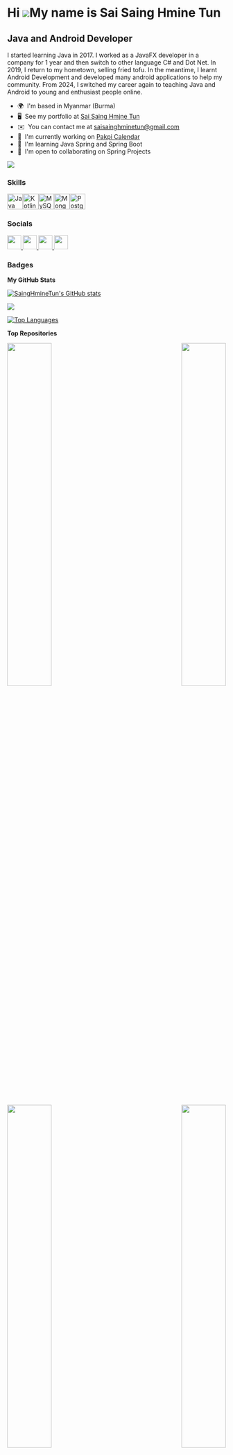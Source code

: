 Hi ![](https://user-images.githubusercontent.com/18350557/176309783-0785949b-9127-417c-8b55-ab5a4333674e.gif)My name is Sai Saing Hmine Tun
===========================================================================================================================================

Java and Android Developer
--------------------------

I started learning Java in 2017. I worked as a JavaFX developer in a company for 1 year and then switch to other language C# and Dot Net. In 2019, I return to my hometown, selling fried tofu. In the meantime, I learnt Android Development and developed many android applications to help my community. From 2024, I switched my career again to teaching Java and Android to young and enthusiast people online.

* 🌍  I'm based in Myanmar (Burma)
* 🖥️  See my portfolio at [Sai Saing Hmjne Tun](http://saisainghminetun.github.io)
* ✉️  You can contact me at [saisainghminetun@gmail.com](mailto:saisainghminetun@gmail.com)
* 🚀  I'm currently working on [Pakpi Calendar](http://play.google.com/store/apps/details?id=it.saimao.pakpicalendar)
* 🧠  I'm learning Java Spring and Spring Boot
* 🤝  I'm open to collaborating on Spring Projects

<a href="https://www.github.com/SaingHmineTun" target="_blank" rel="noreferrer"><img
src="https://img.shields.io/github/followers/SaingHmineTun?logo=github&style=for-the-badge&color=0891b2&labelColor=1c1917" /></a>

### Skills


<p align="left">
<a href="https://www.oracle.com/java/" target="_blank" rel="noreferrer"><img src="https://raw.githubusercontent.com/danielcranney/readme-generator/main/public/icons/skills/java-colored.svg" width="36" height="36" alt="Java" /></a><a href="https://kotlinlang.org/" target="_blank" rel="noreferrer"><img src="https://raw.githubusercontent.com/danielcranney/readme-generator/main/public/icons/skills/kotlin-colored.svg" width="36" height="36" alt="Kotlin" /></a><a href="https://www.mysql.com/" target="_blank" rel="noreferrer"><img src="https://raw.githubusercontent.com/danielcranney/readme-generator/main/public/icons/skills/mysql-colored.svg" width="36" height="36" alt="MySQL" /></a><a href="https://www.mongodb.com/" target="_blank" rel="noreferrer"><img src="https://raw.githubusercontent.com/danielcranney/readme-generator/main/public/icons/skills/mongodb-colored.svg" width="36" height="36" alt="MongoDB" /></a><a href="https://www.postgresql.org/" target="_blank" rel="noreferrer"><img src="https://raw.githubusercontent.com/danielcranney/readme-generator/main/public/icons/skills/postgresql-colored.svg" width="36" height="36" alt="PostgreSQL" /></a>
</p>


### Socials

<p align="left"> <a href="https://www.facebook.com/saing.hmine.tun" target="_blank" rel="noreferrer"> <picture> <source media="(prefers-color-scheme: dark)" srcset="https://raw.githubusercontent.com/danielcranney/readme-generator/main/public/icons/socials/facebook-dark.svg" /> <source media="(prefers-color-scheme: light)" srcset="https://raw.githubusercontent.com/danielcranney/readme-generator/main/public/icons/socials/facebook.svg" /> <img src="https://raw.githubusercontent.com/danielcranney/readme-generator/main/public/icons/socials/facebook.svg" width="32" height="32" /> </picture> </a> <a href="https://www.github.com/SaingHmineTun" target="_blank" rel="noreferrer"> <picture> <source media="(prefers-color-scheme: dark)" srcset="https://raw.githubusercontent.com/danielcranney/readme-generator/main/public/icons/socials/github-dark.svg" /> <source media="(prefers-color-scheme: light)" srcset="https://raw.githubusercontent.com/danielcranney/readme-generator/main/public/icons/socials/github.svg" /> <img src="https://raw.githubusercontent.com/danielcranney/readme-generator/main/public/icons/socials/github.svg" width="32" height="32" /> </picture> </a> <a href="https://www.linkedin.com/in/sai-saing-hmine-tun-08b67114b" target="_blank" rel="noreferrer"> <picture> <source media="(prefers-color-scheme: dark)" srcset="https://raw.githubusercontent.com/danielcranney/readme-generator/main/public/icons/socials/linkedin-dark.svg" /> <source media="(prefers-color-scheme: light)" srcset="https://raw.githubusercontent.com/danielcranney/readme-generator/main/public/icons/socials/linkedin.svg" /> <img src="https://raw.githubusercontent.com/danielcranney/readme-generator/main/public/icons/socials/linkedin.svg" width="32" height="32" /> </picture> </a> <a href="https://www.youtube.com/@tmkmuse2373" target="_blank" rel="noreferrer"> <picture> <source media="(prefers-color-scheme: dark)" srcset="https://raw.githubusercontent.com/danielcranney/readme-generator/main/public/icons/socials/youtube-dark.svg" /> <source media="(prefers-color-scheme: light)" srcset="https://raw.githubusercontent.com/danielcranney/readme-generator/main/public/icons/socials/youtube.svg" /> <img src="https://raw.githubusercontent.com/danielcranney/readme-generator/main/public/icons/socials/youtube.svg" width="32" height="32" /> </picture> </a></p>

### Badges

<b>My GitHub Stats</b>

<a href="http://www.github.com/SaingHmineTun"><img src="https://github-readme-stats.vercel.app/api?username=SaingHmineTun&show_icons=true&hide=&count_private=true&title_color=0891b2&text_color=ffffff&icon_color=0891b2&bg_color=1c1917&hide_border=true&show_icons=true" alt="SaingHmineTun's GitHub stats" /></a>

<a href="http://www.github.com/SaingHmineTun"><img src="https://github-readme-streak-stats.herokuapp.com/?user=SaingHmineTun&stroke=ffffff&background=1c1917&ring=0891b2&fire=0891b2&currStreakNum=ffffff&currStreakLabel=0891b2&sideNums=ffffff&sideLabels=ffffff&dates=ffffff&hide_border=true" /></a>

<a href="https://github.com/SaingHmineTun" align="left"><img src="https://github-readme-stats.vercel.app/api/top-langs/?username=SaingHmineTun&langs_count=10&title_color=0891b2&text_color=ffffff&icon_color=0891b2&bg_color=1c1917&hide_border=true&locale=en&custom_title=Top%20%Languages" alt="Top Languages" /></a>

<b>Top Repositories</b>

<div width="100%" align="center"><a href="https://github.com/SaingHmineTun/MaoKeyboard" align="left"><img align="left" width="45%" src="https://github-readme-stats.vercel.app/api/pin/?username=SaingHmineTun&repo=MaoKeyboard&title_color=0891b2&text_color=ffffff&icon_color=0891b2&bg_color=1c1917&hide_border=true&locale=en" /></a><a href="https://github.com/SaingHmineTun/ShanJavaTutorials" align="right"><img align="right" width="45%" src="https://github-readme-stats.vercel.app/api/pin/?username=SaingHmineTun&repo=ShanJavaTutorials&title_color=0891b2&text_color=ffffff&icon_color=0891b2&bg_color=1c1917&hide_border=true&locale=en" /></a></div><br /><br /><br /><br /><br /><br /><br />

<br /><br /><br /><br /><br />

<div width="100%" align="center"><a href="https://github.com/SaingHmineTun/PakpiCalendar" align="left"><img align="left" width="45%" src="https://github-readme-stats.vercel.app/api/pin/?username=SaingHmineTun&repo=PakpiCalendar&title_color=0891b2&text_color=ffffff&icon_color=0891b2&bg_color=1c1917&hide_border=true&locale=en" /></a><a href="https://github.com/SaingHmineTun/Hmine-POS" align="right"><img align="right" width="45%" src="https://github-readme-stats.vercel.app/api/pin/?username=SaingHmineTun&repo=Hmine-POS&title_color=0891b2&text_color=ffffff&icon_color=0891b2&bg_color=1c1917&hide_border=true&locale=en" /></a></div>
